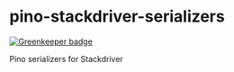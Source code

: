 # pino-stackdriver-serializers

[![Greenkeeper badge](https://badges.greenkeeper.io/icco/pino-stackdriver-serializers.svg)](https://greenkeeper.io/)

Pino serializers for Stackdriver
